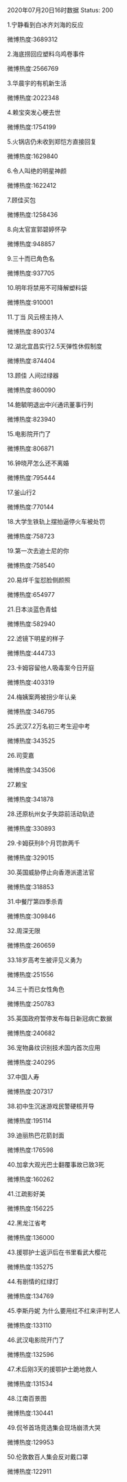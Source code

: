 2020年07月20日16时数据
Status: 200

1.宁静看到白冰齐刘海的反应

微博热度:3689312

2.海底捞回应塑料乌鸡卷事件

微博热度:2566769

3.华晨宇的有机新生活

微博热度:2022348

4.赖宝突发心梗去世

微博热度:1754199

5.火锅店仍未收到郑恺方直接回复

微博热度:1629840

6.令人叫绝的明星神颜

微博热度:1622412

7.顾佳买包

微博热度:1258436

8.向太官宣郭碧婷怀孕

微博热度:948857

9.三十而已角色名

微博热度:937705

10.明年将禁用不可降解塑料袋

微博热度:910001

11.丁当 风云榜主持人

微博热度:890374

12.湖北宜昌实行2.5天弹性休假制度

微博热度:874404

13.顾佳 人间过绿器

微博热度:860090

14.鲍毓明退出中兴通讯董事行列

微博热度:823940

15.电影院开门了

微博热度:806871

16.钟晓芹怎么还不离婚

微博热度:795444

17.釜山行2

微博热度:770144

18.大学生铁轨上摆拍逼停火车被处罚

微博热度:758723

19.第一次去迪士尼的你

微博热度:758540

20.易烊千玺怼脸侧颜照

微博热度:654977

21.日本淡蓝色青蛙

微博热度:582940

22.滤镜下明星的样子

微博热度:444733

23.卡姆容留他人吸毒案今日开庭

微博热度:403319

24.梅姨案两被拐少年认亲

微博热度:346795

25.武汉7.2万名初三考生迎中考

微博热度:343525

26.司雯嘉

微博热度:343506

27.赖宝

微博热度:341878

28.还原杭州女子失踪前活动轨迹

微博热度:330893

29.卡姆获刑8个月罚款两千

微博热度:329015

30.英国威胁停止向香港派遣法官

微博热度:318853

31.中餐厅第四季杀青

微博热度:309846

32.周深无限

微博热度:260659

33.18岁高考生被评见义勇为

微博热度:251556

34.三十而已女性角色

微博热度:250783

35.英国政府暂停发布每日新冠病亡数据

微博热度:240682

36.宠物鼻纹识别技术国内首次应用

微博热度:240295

37.中国人寿

微博热度:207317

38.初中生沉迷游戏民警硬核开导

微博热度:195114

39.迪丽热巴花箭封面

微博热度:176598

40.加拿大观光巴士翻覆事故已致3死

微博热度:160262

41.江疏影好美

微博热度:156225

42.黑龙江省考

微博热度:136000

43.援鄂护士返沪后在书里看武大樱花

微博热度:135275

44.有剧情的红绿灯

微博热度:134769

45.李斯丹妮 为什么要用红不红来评判艺人

微博热度:133110

46.武汉电影院开门了

微博热度:132596

47.术后刚3天的援鄂护士跪地救人

微博热度:131534

48.江南百景图

微博热度:130441

49.侃爷首场竞选集会现场崩溃大哭

微博热度:129953

50.伦敦数百人集会反对戴口罩

微博热度:122911

